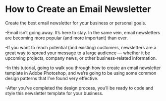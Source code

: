 # How to Create an Email Newsletter
Create the best email newsletter for your business or personal goals.

-Email isn’t going away. It’s here to stay. In the same vein, email newsletters are becoming more popular (and more important) than ever.

-If you want to reach potential (and existing) customers, newsletters are a great way to spread your message to a large audience — whether it be upcoming projects, company news, or other business-related information.

-In this tutorial, going to walk you through how to create an email newsletter template in Adobe Photoshop, and we’re going to be using some common design patterns that I’ve found very effective.

-After you’ve completed the design process, you’ll be ready to code and style this newsletter template for your business.
